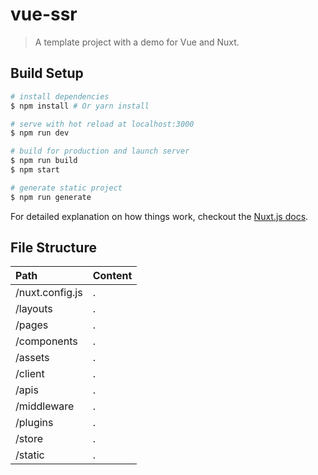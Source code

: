 # vue-ssr

> A template project with a demo for Vue and Nuxt.

## Build Setup

``` bash
# install dependencies
$ npm install # Or yarn install

# serve with hot reload at localhost:3000
$ npm run dev

# build for production and launch server
$ npm run build
$ npm start

# generate static project
$ npm run generate
```

For detailed explanation on how things work, checkout the [Nuxt.js docs](https://github.com/nuxt/nuxt.js).

## File Structure

| Path | Content |
| :--- | :--- |
| /nuxt.config.js | . |
| /layouts | . |
| /pages | . |
| /components | . |
| /assets | . |
| /client | . |
| /apis | . |
| /middleware | . |
| /plugins | . |
| /store | . |
| /static | . |

